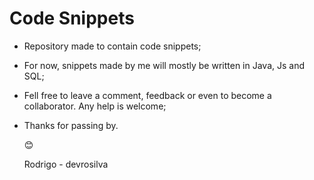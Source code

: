 # Code Snippets



- Repository made to contain code snippets;

- For now, snippets made by me will mostly be written in Java, Js and SQL;

- Fell free to leave a comment, feedback or even to become a collaborator. Any help is welcome;

- Thanks for passing by.

  :blush:

  Rodrigo - devrosilva
